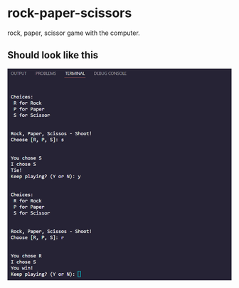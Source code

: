 # rock-paper-scissors
rock, paper, scissor game with the computer.

## Should look like this
![game_example](ROCK-PAPER-SCISSORS/rps_example.png)